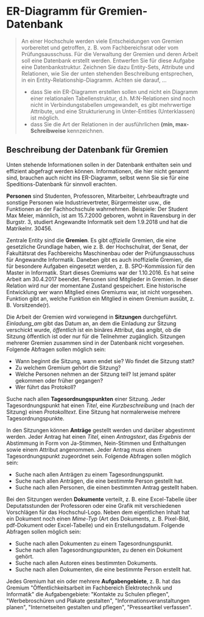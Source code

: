 # ER-Diagramm für Gremien-Datenbank
> An einer Hochschule werden viele Entscheidungen von Gremien vorbereitet und getroffen, z. B. vom
> Fachbereichsrat oder vom Prüfungsausschuss. Für die Verwaltung der Gremien und deren Arbeit soll
> eine Datenbank erstellt werden. Entwerfen Sie für diese Aufgabe eine Datenbankstruktur. Zeichnen
> Sie dazu Entity-Sets, Attribute und Relationen, wie Sie der unten stehenden Beschreibung
> entsprechen, in ein Entity-Relationship-Diagramm. Achten sie darauf, ...
>-   dass Sie ein ER-Diagramm erstellen sollen und nicht ein Diagramm einer relationalen
    Tabellenstruktur, d.h. M:N-Relationen sind noch nicht in Verbindungstabellen umgewandelt, es
    gibt mehrwertige Attribute, und eine Strukturierung in Unter-Entities (Unterklassen) ist möglich.
>-   dass Sie die Art der Relationen in der ausführlichen **(min, max-Schreibweise** kennzeichnen.

## Beschreibung der Datenbank für Gremien
Unten stehende Informationen sollen in der Datenbank enthalten sein und effizient abgefragt werden
können. Informationen, die hier nicht genannt sind, brauchen auch nicht ins ER-Diagramm, selbst
wenn Sie sie für eine Speditions-Datenbank für sinnvoll erachten.

**Personen** sind Studenten, Professoren, Mitarbeiter, Lehrbeauftragte und sonstige Personen wie
Industrievertreter, Bürgermeister usw., die Funktionen an der Fachhochschule wahrnehmen. Beispiele:
Der Student Max Meier, männlich, ist am 15.7.2000 geboren, wohnt in Ravensburg in der Burgstr. 3,
studiert Angewandte Informatik seit dem 1.9.2018 und hat die Matrikelnr. 30456.

Zentrale Entity sind die **Gremien**. Es gibt *offizielle* Gremien, die eine gesetzliche Grundlage haben,
wie z. B. der Hochschulrat, der Senat, der Fakultätsrat des Fachbereichs Maschinenbau oder der
Prüfungsausschuss für Angewandte Informatik. Daneben gibt es auch inoffizielle Gremien, die für
besondere Aufgaben eingesetzt werden, z. B. SPO-Kommission für den Master in Informatik. Start
dieses Gremiums war der 1.10.2016. Es hat seine Arbeit am 30.4.2017 beendet.
Personen sind Mitglieder in Gremien. In dieser Relation wird nur der momentane Zustand
gespeichert. Eine historische Entwicklung wer wann Mitglied eines Gremiums war, ist nicht
vorgesehen. Funktion gibt an, welche Funktion ein Mitglied in einem Gremium ausübt, z. B.
Vorsitzende(r).

Die Arbeit der Gremien wird vorwiegend in **Sitzungen** durchgeführt. *Einladung_am* gibt das Datum
an, an dem die Einladung zur Sitzung verschickt wurde, *öffentlich* ist ein binäres Attribut, das angibt,
ob die Sitzung öffentlich ist oder nur für die Teilnehmer zugänglich. Sitzungen mehrerer Gremien
zusammen sind in der Datenbank nicht vorgesehen. Folgende Abfragen sollen möglich sein:
- Wann beginnt die Sitzung, wann endet sie? Wo findet die Sitzung statt?
- Zu welchem Gremium gehört die Sitzung?
- Welche Personen nehmen an der Sitzung teil? Ist jemand später gekommen oder früher
gegangen?
- Wer führt das Protokoll?

Suche nach allen **Tagesordnungspunkten** einer Sitzung. Jeder Tagesordnungspunkt hat einen *Titel*,
eine *Kurzbeschreibung* und (nach der Sitzung) einen *Protokolltext*. Eine Sitzung hat normalerweise
mehrere Tagesordnungspunkte.

In den Sitzungen können **Anträge** gestellt werden und darüber abgestimmt werden. Jeder Antrag hat
einen *Titel*, einen *Antragstext*, das *Ergebnis* der Abstimmung in Form von Ja-Stimmen, Nein-Stimmen
und Enthaltungen sowie einem Attribut angenommen. Jeder Antrag muss einem Tagesordnungspunkt
zugeordnet sein. Folgende Abfragen sollen möglich sein:
- Suche nach allen Anträgen zu einem Tagesordnungspunkt.
- Suche nach allen Anträgen, die eine bestimmte Person gestellt hat.
- Suche nach allen Personen, die einen bestimmten Antrag gestellt haben.

Bei den Sitzungen werden **Dokumente** verteilt, z. B. eine Excel-Tabelle über Deputatsstunden der
Professoren oder eine Grafik mit verschiedenen Vorschlägen für das Hochschul-Logo. Neben dem
eigentlichen Inhalt hat ein Dokument noch einen *Mime-Typ* (Art des Dokuments, z. B. Pixel-Bild,
pdf-Dokument oder Excel-Tabelle) und ein Erstellungsdatum. Folgende Abfragen sollen möglich sein:

- Suche nach allen Dokumenten zu einem Tagesordnungspunkt.
- Suche nach allen Tagesordnungspunkten, zu denen ein Dokument gehört.
- Suche nach allen Autoren eines bestimmten Dokuments.
- Suche nach allen Dokumenten, die eine bestimmte Person erstellt hat.

Jedes Gremium hat ein oder mehrere **Aufgabengebiete**, z. B. hat das Gremium "Öffentlichkeitsarbeit
im Fachbereich Elektrotechnik und Informatik" die Aufgabengebiete: "Kontakte zu Schulen pflegen",
"Werbebroschüren und Plakate gestalten", "Informationsveranstaltungen planen", "Internetseiten
gestalten und pflegen", "Presseartikel verfassen".